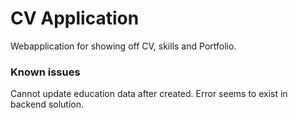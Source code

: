 # CV Application

Webapplication for showing off CV, skills and Portfolio.


### Known issues

Cannot update education data after created. Error seems to exist in backend solution.